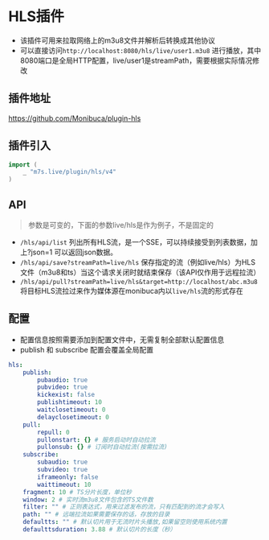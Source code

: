 # HLS插件

- 该插件可用来拉取网络上的m3u8文件并解析后转换成其他协议
- 可以直接访问`http://localhost:8080/hls/live/user1.m3u8` 进行播放，其中8080端口是全局HTTP配置，live/user1是streamPath，需要根据实际情况修改

## 插件地址

https://github.com/Monibuca/plugin-hls

## 插件引入
```go
import (
    _ "m7s.live/plugin/hls/v4"
)
```

## API
> 参数是可变的，下面的参数live/hls是作为例子，不是固定的
- `/hls/api/list`
列出所有HLS流，是一个SSE，可以持续接受到列表数据，加上?json=1 可以返回json数据。
- `/hls/api/save?streamPath=live/hls`
保存指定的流（例如live/hls）为HLS文件（m3u8和ts）当这个请求关闭时就结束保存（该API仅作用于远程拉流）
- `/hls/api/pull?streamPath=live/hls&target=http://localhost/abc.m3u8`
将目标HLS流拉过来作为媒体源在monibuca内以`live/hls`流的形式存在
## 配置
- 配置信息按照需要添加到配置文件中，无需复制全部默认配置信息
- publish 和 subscribe 配置会覆盖全局配置
```yaml
hls:
    publish:
        pubaudio: true
        pubvideo: true
        kickexist: false
        publishtimeout: 10
        waitclosetimeout: 0
        delayclosetimeout: 0
    pull:
        repull: 0
        pullonstart: {} # 服务启动时自动拉流
        pullonsub: {} # 订阅时自动拉流(按需拉流)
    subscribe:
        subaudio: true
        subvideo: true
        iframeonly: false
        waittimeout: 10
    fragment: 10 # TS分片长度，单位秒
    window: 2 # 实时流m3u8文件包含的TS文件数
    filter: "" # 正则表达式，用来过滤发布的流，只有匹配到的流才会写入
    path: "" # 远端拉流如果需要保存的话，存放的目录
    defaultts: "" # 默认切片用于无流时片头播放,如果留空则使用系统内置
    defaulttsduration: 3.88 # 默认切片的长度（秒）
```